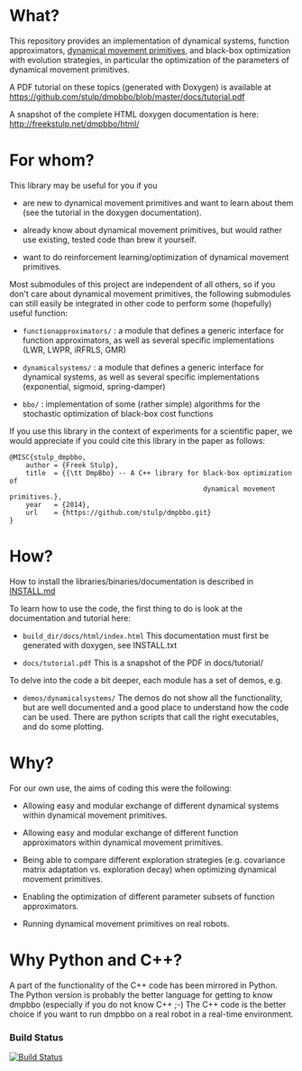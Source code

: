 # What?

This repository provides an implementation of dynamical systems, 
function approximators, 
[dynamical movement primitives](http://www-clmc.usc.edu/Resources/Details?id=2663), and black-box optimization
with evolution strategies, in particular the optimization of the parameters
of dynamical movement primitives.

A PDF tutorial on these topics (generated with Doxygen) is available at https://github.com/stulp/dmpbbo/blob/master/docs/tutorial.pdf

A snapshot of the complete HTML doxygen documentation is here: http://freekstulp.net/dmpbbo/html/

# For whom?

This library may be useful for you if you

+ are new to dynamical movement primitives and want to learn about them (see the 
    tutorial in the doxygen documentation).

+ already know about dynamical movement primitives, but would rather use existing,
    tested code than brew it yourself.
  
+ want to do reinforcement learning/optimization of dynamical movement primitives.
  
  
Most submodules of this project are independent of all others, so if you don't care 
about dynamical movement primitives, the following submodules can still easily be 
integrated in other code to perform some (hopefully) useful function:

+ `functionapproximators/` : a module that defines a generic interface for function 
  approximators, as well as several specific implementations (LWR, LWPR, iRFRLS, GMR)
    
+ `dynamicalsystems/` : a module that defines a generic interface for dynamical 
  systems, as well as several specific implementations (exponential, sigmoid, 
  spring-damper)

+ `bbo/` : implementation of some (rather simple) algorithms for the stochastic 
  optimization of black-box cost functions
  
If you use this library in the context of experiments for a scientific paper, we would appreciate if you could cite this library in the paper as follows:

    @MISC{stulp_dmpbbo,
        author = {Freek Stulp},
        title  = {{\tt DmpBbo} -- A C++ library for black-box optimization of 
                                                    dynamical movement primitives.},
        year   = {2014},
        url    = {https://github.com/stulp/dmpbbo.git}
    }

# How?

How to install the libraries/binaries/documentation is described in [INSTALL.md](INSTALL.md)

To learn how to use the code, the first thing to do is look at the
documentation and tutorial here:

+ `build_dir/docs/html/index.html` This documentation must first be generated with doxygen, see INSTALL.txt 

+ `docs/tutorial.pdf` This is a snapshot of the PDF in docs/tutorial/

To delve into the code a bit deeper, each module has a set of demos, e.g.

+ `demos/dynamicalsystems/`
  The demos do not show all the functionality, but are well
  documented and a good place to understand how the code can be 
  used. There are python scripts that call the right executables, and
  do some plotting.

# Why?

For our own use, the aims of coding this were the following:

+ Allowing easy and modular exchange of different dynamical systems within 
  dynamical movement primitives.

+ Allowing easy and modular exchange of different function approximators within 
  dynamical movement primitives.
    
+ Being able to compare different exploration strategies (e.g. covariance matrix 
  adaptation vs. exploration decay) when optimizing dynamical movement primitives.
    
+ Enabling the optimization of different parameter subsets of function approximators.
    
+ Running dynamical movement primitives on real robots.


# Why Python and C++?

A part of the functionality of the C++ code has been mirrored in Python. The Python version is probably the better language for getting to know dmpbbo (especially if you do not know C++ ;-)  The C++ code is the better choice if you want to run dmpbbo on a real robot in a real-time environment.

### Build Status

[![Build Status](https://travis-ci.org/stulp/dmpbbo.svg?branch=master)](https://travis-ci.org/stulp/dmpbbo)


